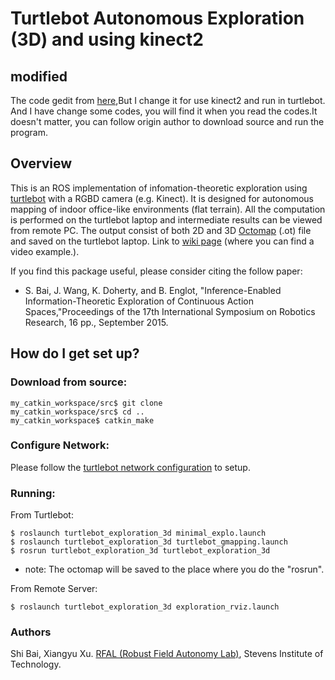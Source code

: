 # Turtlebot Autonomous Exploration (3D)  and using kinect2
## modified
The code gedit from [here](https://github.com/RobustFieldAutonomyLab/turtlebot_exploration_3d),But I change it for use kinect2 and run in turtlebot. And I have change some codes, you will find it when you read the codes.It doesn't matter, you can follow origin author to download source and run the program.

## Overview

This is an ROS implementation of infomation-theoretic exploration using [turtlebot](http://wiki.ros.org/Robots/TurtleBot) with a RGBD camera (e.g. Kinect). It is designed for autonomous mapping of indoor office-like environments (flat terrain). All the computation is performed on the turtlebot laptop and intermediate results can be viewed from remote PC. The output consist of both 2D and 3D [Octomap](http://octomap.github.io/) (.ot) file and saved on the turtlebot laptop.
Link to [wiki page](http://wiki.ros.org/turtlebot_exploration_3d) (where you can find a video example.).


If you find this package useful, please consider citing the follow paper:

* S. Bai, J. Wang, K. Doherty, and B. Englot, "Inference-Enabled Information-Theoretic Exploration of Continuous Action Spaces,"Proceedings of the 17th International Symposium on Robotics Research, 16 pp., September 2015. 


## How do I get set up? 

### Download from source:

```
my_catkin_workspace/src$ git clone 
my_catkin_workspace/src$ cd ..
my_catkin_workspace$ catkin_make
```

### Configure Network:
Please follow the [turtlebot network configuration](http://wiki.ros.org/turtlebot/Tutorials/indigo/Network%20Configuration) to setup.

### Running:

From Turtlebot:
```
$ roslaunch turtlebot_exploration_3d minimal_explo.launch
$ roslaunch turtlebot_exploration_3d turtlebot_gmapping.launch
$ rosrun turtlebot_exploration_3d turtlebot_exploration_3d
```
* note: The octomap will be saved to the place where you do the "rosrun".

From Remote Server:
```
$ roslaunch turtlebot_exploration_3d exploration_rviz.launch
```

### Authors ###

Shi Bai, Xiangyu Xu.
[RFAL (Robust Field Autonomy Lab)](http://personal.stevens.edu/~benglot/index.html), Stevens Institute of Technology.

